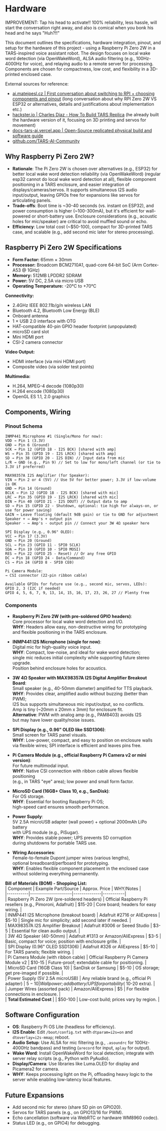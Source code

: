 # Hardware

IMPROVEMENT:
Tap his head to activate!! 100% reliability, less hassle, will start the conversation right away, and also is comical when you bonk his head and he says "Huh?!!"

This document outlines the specifications, hardware integration, pinout, and setup for the hardware of this project - using a Raspberry Pi Zero 2W in a TARS-inspired voice assistant robot. The design focuses on local wake word detection (via OpenWakeWord), ALSA audio filtering (e.g., 100Hz-4000Hz for voice), and relaying audio to a remote server for processing. Components are chosen for compactness, low cost, and flexibility in a 3D-printed enclosed case.

External sources for reference:

- [ai.matejpesl.cz | First conversation about switching to RPI + choosing components and pinout](https://ai.matejpesl.cz/c/d96927eb-7d8b-4a23-b92b-3f87542ca829) (long conversation about why RPI Zero 2W VS ESP32 or alternatives, details and justifications about implementation etc.)
- [hackster.io | Charles Diaz - How To Build TARS Replica](https://www.hackster.io/charlesdiaz/how-to-build-your-own-replica-of-tars-from-interstellar-224833) (he already built the hardware version of it, focusing on 3D printing and servos for movement)
- [docs-tars-ai.vercel.app | Open-Source replicated physical build and software guide](https://docs-tars-ai.vercel.app/build/bom)
- [github.com/TARS-AI-Community](https://github.com/TARS-AI-Community/TARS-AI)

## Why Raspberry Pi Zero 2W?

- **Rationale**: The Pi Zero 2W is chosen over alternatives (e.g., ESP32) for better local wake word detection reliability (via OpenWakeWord) (regular esp32 cannot do local wake word detection at all), flexible component positioning in a TARS enclosure, and easier integration of displays/cameras/servos. It supports simultaneous I2S audio input/output, leaving GPIOs free for expansions like servos for articulating panels.
- **Trade-offs**: Boot time is ~30-40 seconds (vs. instant on ESP32), and power consumption is higher (~100-300mA), but it's efficient for wall-powered or short-battery use. Enclosure considerations (e.g., acoustic holes for mic/speaker) are critical to avoid muffled sound or echo.
- **Efficiency**: Low total cost (~$50-100), compact for 3D-printed TARS case, and scalable (e.g., add second mic later for stereo processing).

## Raspberry Pi Zero 2W Specifications

- **Form Factor:** 65mm × 30mm
- **Processor:** Broadcom BCM2710A1, quad-core 64-bit SoC (Arm Cortex-A53 @ 1GHz)
- **Memory:** 512MB LPDDR2 SDRAM
- **Power:** 5V DC, 2.5A via micro USB
- **Operating Temperature:** -20°C to +70°C

**Connectivity:**

- 2.4GHz IEEE 802.11b/g/n wireless LAN
- Bluetooth 4.2, Bluetooth Low Energy (BLE)
- Onboard antenna
- 1 × USB 2.0 interface with OTG
- HAT-compatible 40-pin GPIO header footprint (unpopulated)
- microSD card slot
- Mini HDMI port
- CSI-2 camera connector

**Video Output:**

- HDMI interface (via mini HDMI port)
- Composite video (via solder test points)

**Multimedia:**

- H.264, MPEG-4 decode (1080p30)
- H.264 encode (1080p30)
- OpenGL ES 1.1, 2.0 graphics

## Components, Wiring

### Pinout Schema

```
INMP441 Microphone #1 (Single/Mono for now):
VDD → Pin 1 (3.3V)
GND → Pin 6 (Ground)
SCK → Pin 12 (GPIO 18 - I2S BCK) [shared with amp]
WS → Pin 35 (GPIO 19 - I2S LRCK) [shared with amp]
SD → Pin 38 (GPIO 20 - I2S DIN) // Input data from mic
L/R → GND (e.g., Pin 9) // Set to low for mono/left channel (or tie to 3.3V if preferred)

MAX98357A I2S Amplifier (for Speaker):
VIN → Pin 2 or 4 (5V) // Use 5V for better power; 3.3V if low-volume is OK
GND → Pin 14 (Ground)
BCLK → Pin 12 (GPIO 18 - I2S BCK) [shared with mic]
LRC → Pin 35 (GPIO 19 - I2S LRCK) [shared with mic]
DIN → Pin 40 (GPIO 21 - I2S DOUT) // Output data to amp
SD → Pin 15 (GPIO 22 - Shutdown, optional: tie high for always-on, or use for power saving)
GAIN → Leave floating (default 9dB gain) or tie to GND for adjustment
Speaker + → Amp's + output pin
Speaker - → Amp's - output pin // Connect your 3W 4Ω speaker here

SPI Display (e.g., 0.96" OLED):
VCC → Pin 17 (3.3V)
GND → Pin 20 (Ground)
SCL → Pin 23 (GPIO 11 - SPI0 SCLK)
SDA → Pin 19 (GPIO 10 - SPI0 MOSI)
RES → Pin 22 (GPIO 25 - Reset) // Or any free GPIO
DC → Pin 18 (GPIO 24 - Data/Command)
CS → Pin 24 (GPIO 8 - SPI0 CE0)

Pi Camera Module:
→ CSI connector (22-pin ribbon cable)

Available GPIOs for future use (e.g., second mic, servos, LEDs):
GPIO 2, 3 (I2C if needed)
GPIO 4, 5, 6, 7, 9, 13, 14, 15, 16, 17, 23, 26, 27 // Plenty free
```

### Components

- **Raspberry Pi Zero 2W (with pre-soldered GPIO headers)**:  
  Core processor for local wake word detection and I/O.  
  **WHY**: Headers allow easy, non-destructive wiring for prototyping  
  and flexible positioning in the TARS enclosure.

- **INMP441 I2S Microphone (single for now)**:  
  Digital mic for high-quality voice input.  
  **WHY**: Compact, low-noise, and ideal for wake word detection;  
  single mic reduces initial complexity while supporting future stereo upgrade.  
  Position behind enclosure holes for acoustics.

- **3W 4Ω Speaker with MAX98357A I2S Digital Amplifier Breakout Board**:  
  Small speaker (e.g., 40-50mm diameter) amplified for TTS playback.  
  **WHY**: Provides clear, amplified audio without buzzing (better than PWM);  
  I2S bus supports simultaneous mic input/output, so no conflicts.  
  Amp is tiny (~20mm x 20mm x 3mm) for enclosure fit.  
  **Alternative**: PWM with analog amp (e.g., PAM8403) avoids I2S  
  but may have lower quality/noise issues.

- **SPI Display (e.g., 0.96" OLED like SSD1306)**:  
  Small screen for TARS panel visuals.  
  **WHY**: Low-power, compact, and easy to position on enclosure walls  
  via flexible wires; SPI interface is efficient and leaves pins free.

- **Pi Camera Module (e.g., official Raspberry Pi Camera v2 or mini version)**:  
  For future multimodal input.  
  **WHY**: Native CSI connection with ribbon cable allows flexible positioning  
  (e.g., in TARS "eye" area); low power and small form factor.

- **MicroSD Card (16GB+ Class 10, e.g., SanDisk)**:  
  For OS storage.  
  **WHY**: Essential for booting Raspberry Pi OS;  
  high-speed card ensures smooth performance.

- **Power Supply**:  
  5V 2.5A microUSB adapter (wall power) + optional 2000mAh LiPo battery  
  with UPS module (e.g., PiSugar).  
  **WHY**: Provides stable power; UPS prevents SD corruption  
  during shutdowns for portable TARS use.

- **Wiring Accessories**:  
  Female-to-female Dupont jumper wires (various lengths),  
  optional breadboard/perfboard for prototyping.  
  **WHY**: Enables flexible component placement in the enclosed case  
  without soldering everything permanently.

**Bill of Materials (BOM) - Shopping List:**  
| Component | Example Part/Source | Approx. Price | WHY/Notes |  
|-----------|---------------------|--------------|-----------|  
| Raspberry Pi Zero 2W (pre-soldered headers) | Official Raspberry Pi resellers (e.g., Pimoroni, Adafruit) | $15-20 | Core board; headers for easy wiring. |  
| INMP441 I2S Microphone (breakout board) | Adafruit #2716 or AliExpress | $5-10 | Single mic for simplicity; add second later if needed. |  
| MAX98357A I2S Amplifier Breakout | Adafruit #3006 or Seeed Studio | $3-5 | Essential for clean audio output. |  
| 3W 4Ω Speaker (40-50mm) | Adafruit #1313 or Amazon/AliExpress | $3-5 | Basic, compact for voice; position with enclosure grille. |  
| SPI Display (0.96" OLED SSD1306) | Adafruit #326 or AliExpress | $5-10 | For TARS panels; flexible wiring. |  
| Pi Camera Module (with ribbon cable) | Official Raspberry Pi Camera Module v2 | $10-15 | Future-proof; extendable cable for positioning. |  
| MicroSD Card (16GB Class 10) | SanDisk or Samsung | $5-10 | OS storage; get pre-imaged if possible. |  
| Power Supply (5V 2.5A microUSB) | Any reliable brand (e.g., official Pi adapter) | $5-10 | Wall power; add battery/UPS for portability (~$10-20 extra). |  
| Jumper Wires (assorted pack) | Amazon/AliExpress | $5 | For flexible connections in enclosure. |  
| **Total Estimated Cost** | | $50-100 | Low-cost build; prices vary by region. |

## Software Configuration

- **OS**: Raspberry Pi OS Lite (headless for efficiency).
- **I2S Enable**: Edit `/boot/config.txt` with `dtparam=i2s=on` and `dtoverlay=i2s-mmap`; reboot.
- **Audio Setup**: Use ALSA for mic filtering (e.g., `.asoundrc` for 100Hz-4000Hz bandpass) and testing (`arecord` for input, `aplay` for output).
- **Wake Word**: Install OpenWakeWord for local detection; integrate with server relay scripts (e.g., Python with PyAudio).
- **Display/Camera**: Use libraries like Luma.OLED for display and Picamera2 for camera.
- **WHY**: Keeps processing light on the Pi, offloading heavy logic to the server while enabling low-latency local features.

## Future Expansions

- Add second mic for stereo (share SD pin on GPIO20).
- Servos for TARS panels (e.g., on GPIO13/16 for PWM).
- Echo cancellation (software via WebRTC or hardware WM8960 codec).
- Status LED (e.g., on GPIO4) for debugging.
